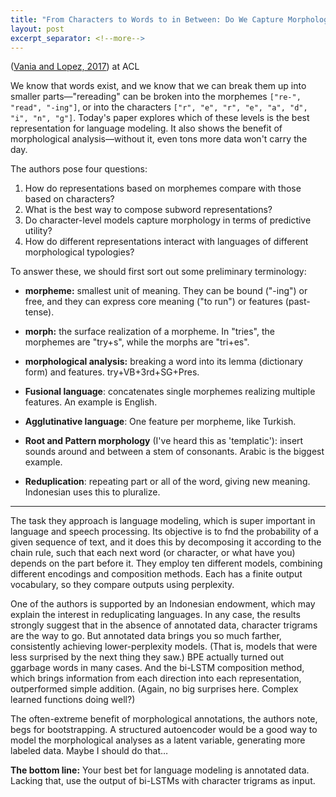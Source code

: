 ```yaml
---
title: "From Characters to Words to in Between: Do We Capture Morphology?"
layout: post
excerpt_separator: <!--more-->
---
```


([Vania and Lopez, 2017](https://www.aclweb.org/anthology/P17-1184)) at ACL

We know that words exist, and we know that we can break them up into smaller parts—"rereading" can be broken into the morphemes `["re-", "read", "-ing"]`, or into the characters `["r", "e", "r", "e", "a", "d", "i", "n", "g"]`. Today's paper explores which of these levels is the best representation for language modeling. It also shows the benefit of morphological analysis—without it, even tons more data won't carry the day.

<!--more-->

The authors pose four questions:

>
1. How do representations based on morphemes compare with those based on characters?
2. What is the best way to compose subword representations?
3. Do character-level models capture morphology in terms of predictive utility?
4. How do different representations interact with languages of different morphological typologies?

To answer these, we should first sort out some preliminary terminology:

- **morpheme:** smallest unit of meaning. They can be bound ("-ing") or free, and they can express core meaning ("to run") or features (past-tense).
- **morph:** the surface realization of a morpheme. In "tries", the morphemes are "try+s", while the morphs are "tri+es". 
- **morphological analysis:** breaking a word into its lemma (dictionary form) and features. try+VB+3rd+SG+Pres.

- **Fusional language**: concatenates single morphemes realizing multiple features. An example is English.
- **Agglutinative language**: One feature per morpheme, like Turkish. 
- **Root and Pattern morphology** (I've heard this as 'templatic'): insert sounds around and between a stem of consonants. Arabic is the biggest example.
- **Reduplication**: repeating part or all of the word, giving new meaning. Indonesian uses this to pluralize.

---

The task they approach is language modeling, which is super important in language and speech processing. Its objective is to fnd the probability of a given sequence of text, and it does this by decomposing it according to the chain rule, such that each next word (or character, or what have you) depends on the part before it. They employ ten different models, combining different encodings and composition methods. Each has a finite output vocabulary, so they compare outputs using perplexity.

One of the authors is supported by an Indonesian endowment, which may explain the interest in reduplicating languages. In any case, the results strongly suggest that in the absence of annotated data, character trigrams are the way to go. But annotated data brings you so much farther, consistently achieving lower-perplexity models. (That is, models that were less surprised by the next thing they saw.) BPE actually turned out ggarbage words in many cases. And the bi-LSTM composition method, which brings information from each direction into each representation, outperformed simple addition. (Again, no big surprises here. Complex learned functions doing well?)

The often-extreme benefit of morphological annotations, the authors note, begs for bootstrapping. A structured autoencoder would be a good way to model the morphological analyses as a latent variable, generating more labeled data. Maybe I should do that…

**The bottom line:** Your best bet for language modeling is annotated data. Lacking that, use the output of bi-LSTMs with character trigrams as input.
